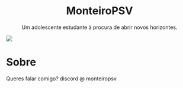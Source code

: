 <h1 align="center">MonteiroPSV</h1>

<p align="center">Um adolescente estudante à procura de abrir novos horizontes.</p>
<img src="https://skillicons.dev/icons?i=c,cpp,mysql,neovim"/>
<h1>Sobre</h1>
<p>Queres falar comigo? discord @ monteiropsv</p>
